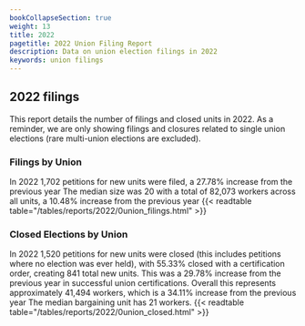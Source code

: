```yaml
---
bookCollapseSection: true
weight: 13
title: 2022
pagetitle: 2022 Union Filing Report
description: Data on union election filings in 2022
keywords: union filings
---
```


## 2022 filings

This report details the number of filings and closed units in 2022. As a reminder, we are only showing filings and closures related to single union elections (rare multi-union elections are excluded).

### Filings by Union
In 2022 1,702 petitions for new units were filed, a 27.78% increase from the previous year The median size was 20 with a total of 82,073 workers across all units, a 10.48% increase from the previous year
{{< readtable table="/tables/reports/2022/0union_filings.html" >}}

### Closed Elections by Union
In 2022 1,520 petitions for new units were closed (this includes petitions where no election was ever held), with 55.33% closed with a certification order, creating 841 total new units. This was a 29.78% increase from the previous year in successful union certifications. Overall this represents approximately 41,494 workers, which is a 34.11% increase from the previous year The median bargaining unit has 21 workers.
{{< readtable table="/tables/reports/2022/0union_closed.html" >}}

